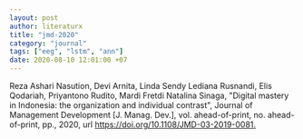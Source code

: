 ```yaml
---
layout: post
author: literaturx
title: "jmd-2020"
category: "journal"
tags: ["eeg", "lstm", "ann"]
date: 2020-08-10 12:01:00 +07
---
```


Reza Ashari Nasution, Devi Arnita, Linda Sendy Lediana Rusnandi, Elis Qodariah, Priyantono Rudito, Mardi Fretdi Natalina Sinaga, "Digital mastery in Indonesia: the organization and individual contrast",  Journal of Management Development [J. Manag. Dev.], vol. ahead-of-print, no. ahead-of-print, pp., 2020, url <https://doi.org/10.1108/JMD-03-2019-0081>[.](https://drive.google.com/file/d/1bt2vhUbRePNc08iYMuM0R3Yw8Ts3Fx3H/view?usp=sharing)
